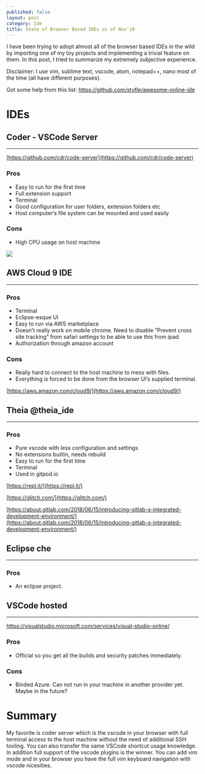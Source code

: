 ```yaml
---
published: false
layout: post
category: Ide
title: State of Browser Based IDEs as of Nov'19
---
```

I have been trying to adopt almost all of the browser based IDEs in the wild by importing one of my toy projects and implementing a trivial feature on them. In this post, I tried to summarize my extremely subjective experience. 

Disclaimer: I use vim, sublime text, vscode, atom, notepad++, nano most of the time (all have different purposes).

Got some help from this list: <https://github.com/styfle/awesome-online-ide>

# IDEs

## Coder - VSCode Server 
----------------------

[https://github.com/cdr/code-server](https://github.com/cdr/code-server)

### Pros

*   Easy to run for the first time
*   Full extension support
*   Terminal
*   Good configuration for user folders, extension folders etc
*   Host computer’s file system can be mounted and used easily

### Cons
* High CPU usage on host machine

![](api/images/qxfjXUM6JNN7/code_server_cpu_usage.png)

## AWS Cloud 9 IDE
---------------

### Pros

*   Terminal
*   Eclipse-esque UI
*   Easy to run via AWS marketplace
*   Doesn’t really work on mobile chrome. Need to disable ”Prevent cross site tracking“ from safari settings to be able to use this from ipad.
*   Authorization through amazon account

### Cons

* Really hard to connect to the host machine to mess with files. 
* Everything is forced to be done from the browser UI’s supplied terminal.

[https://aws.amazon.com/cloud9/](https://aws.amazon.com/cloud9/)

## Theia @theia_ide
-----------------

### Pros

*   Pure vscode with less configuration and settings
*   No extensions builtin, needs rebuild
*   Easy to run for the first time
*   Terminal
*   Used  in gitpod.io

[https://repl.it/](https://repl.it/)

[https://glitch.com/](https://glitch.com/)

[https://about.gitlab.com/2018/06/15/introducing-gitlab-s-integrated-development-environment/](https://about.gitlab.com/2018/06/15/introducing-gitlab-s-integrated-development-environment/)

## Eclipse che
----------
### Pros

* An eclipse project. 

## VSCode hosted
--------
https://visualstudio.microsoft.com/services/visual-studio-online/

### Pros

* Official so you get all the builds and security patches immediately.

### Cons

* Binded Azure. Can not run in your machine in another provider yet. Maybe in the future?

# Summary

My favorite is coder server which is the vscode in your browser with full terminal access to the host machine without the need of additional SSH tooling. You can also transfer the same VSCode shortcut usage knowledge. In addition full support of the vscode plugins is the winner. You can add vim mode and in your browser you have the full vim keyboard navigation with vscode nicesities.
